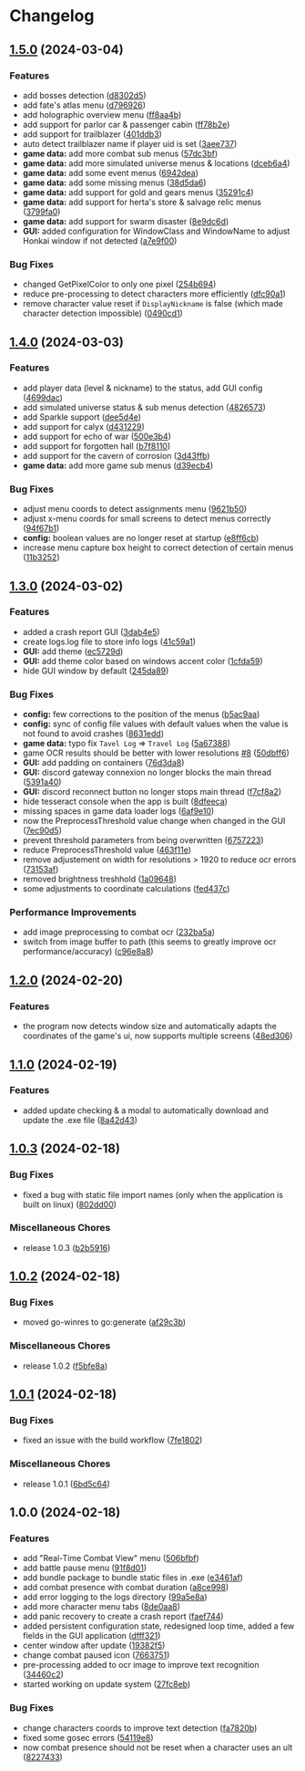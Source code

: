 # Changelog

## [1.5.0](https://github.com/X3ne/hsrpc/compare/v1.4.0...v1.5.0) (2024-03-04)


### Features

* add bosses detection ([d8302d5](https://github.com/X3ne/hsrpc/commit/d8302d5e9756b8accfd7bf67f34c54653550ec33))
* add fate's atlas menu ([d796926](https://github.com/X3ne/hsrpc/commit/d7969261ae3e66c8e190152674432c569495c553))
* add holographic overview menu ([ff8aa4b](https://github.com/X3ne/hsrpc/commit/ff8aa4bb38c90eccaec55c981c8e50540c975a09))
* add support for parlor car & passenger cabin ([ff78b2e](https://github.com/X3ne/hsrpc/commit/ff78b2e014490be8e7082f8085fe8afdbe708dac))
* add support for trailblazer ([401ddb3](https://github.com/X3ne/hsrpc/commit/401ddb37f24c47426a6c2f62250871e439ea9c47))
* auto detect trailblazer name if player uid is set ([3aee737](https://github.com/X3ne/hsrpc/commit/3aee7378c87c22d7dcdbd9b09ba19d3f9ffeaa42))
* **game data:** add more combat sub menus ([57dc3bf](https://github.com/X3ne/hsrpc/commit/57dc3bf3830a549b55cf4c0cd14c1a7afeadde0c))
* **game data:** add more simulated universe menus & locations ([dceb6a4](https://github.com/X3ne/hsrpc/commit/dceb6a424b64ece55c843c13932274be06075b2c))
* **game data:** add some event menus ([6942dea](https://github.com/X3ne/hsrpc/commit/6942deac651d691d93a921a3dbc24f10b096b967))
* **game data:** add some missing menus ([38d5da6](https://github.com/X3ne/hsrpc/commit/38d5da6c4083eccaee71788e664c9243758b58ee))
* **game data:** add support for gold and gears menus ([35291c4](https://github.com/X3ne/hsrpc/commit/35291c4f50dd5530c4d78cc5633d27dc63efab4e))
* **game data:** add support for herta's store & salvage relic menus ([3799fa0](https://github.com/X3ne/hsrpc/commit/3799fa0d76d92415e1489157e0367142ef6ca027))
* **game data:** add support for swarm disaster ([8e9dc6d](https://github.com/X3ne/hsrpc/commit/8e9dc6d1356accdfc6b4d3345be7db3a736867f1))
* **GUI:** added configuration for WindowClass and WindowName to adjust Honkai window if not detected ([a7e9f00](https://github.com/X3ne/hsrpc/commit/a7e9f008e8e3eb5547b0ff767f57119822a0c850))


### Bug Fixes

* changed GetPixelColor to only one pixel ([254b694](https://github.com/X3ne/hsrpc/commit/254b6948aba709ddd4e91bf786dca5405b549b8a))
* reduce pre-processing to detect characters more efficiently ([dfc90a1](https://github.com/X3ne/hsrpc/commit/dfc90a12a84301b53b80ac6c0294c4d69a67cf9f))
* remove character value reset if `DisplayNickname` is false (which made character detection impossible) ([0490cd1](https://github.com/X3ne/hsrpc/commit/0490cd158dae12ee5dbdecbd7aa95b8c67c162ee))

## [1.4.0](https://github.com/X3ne/hsrpc/compare/v1.3.0...v1.4.0) (2024-03-03)


### Features

* add player data (level & nickname) to the status, add GUI config ([4699dac](https://github.com/X3ne/hsrpc/commit/4699dac0dc8a6f6920960600bc5352f5dac312e8))
* add simulated universe status & sub menus detection ([4826573](https://github.com/X3ne/hsrpc/commit/4826573c9a171463fc43859f9ea7af8379f4b2cc))
* add Sparkle support ([dee5d4e](https://github.com/X3ne/hsrpc/commit/dee5d4e52a0300ad92a737654b68a7641bc97e20))
* add support for calyx ([d431229](https://github.com/X3ne/hsrpc/commit/d43122948c5c47162eb7b66fa03776da223e4667))
* add support for echo of war ([500e3b4](https://github.com/X3ne/hsrpc/commit/500e3b4f0c559044cf735f7b8ba3f2d8ad6e1a0d))
* add support for forgotten hall ([b7f8110](https://github.com/X3ne/hsrpc/commit/b7f8110fb244f6855394ff34eff2cc115d1b252d))
* add support for the cavern of corrosion ([3d43ffb](https://github.com/X3ne/hsrpc/commit/3d43ffb358dad4ac7a4bf96fae09226d399f72b9))
* **game data:** add more game sub menus ([d39ecb4](https://github.com/X3ne/hsrpc/commit/d39ecb432750f35bad7d9bbd22659a092ee19fa7))


### Bug Fixes

* adjust menu coords to detect assignments menu ([9621b50](https://github.com/X3ne/hsrpc/commit/9621b50a5017a19d27da25e77e76269129f51373))
* adjust x-menu coords for small screens to detect menus correctly ([94f67b1](https://github.com/X3ne/hsrpc/commit/94f67b190ef5d93fb02a0334cda279ebbe75abcf))
* **config:** boolean values are no longer reset at startup ([e8ff6cb](https://github.com/X3ne/hsrpc/commit/e8ff6cbd8b7fb96597914bc9d70d36d8c68fcfca))
* increase menu capture box height to correct detection of certain menus ([11b3252](https://github.com/X3ne/hsrpc/commit/11b325208667fc2b70590528e2019bfeca5a15c1))

## [1.3.0](https://github.com/X3ne/hsrpc/compare/v1.2.0...v1.3.0) (2024-03-02)


### Features

* added a crash report GUI ([3dab4e5](https://github.com/X3ne/hsrpc/commit/3dab4e59ca2be5e8f30d5b7f8ed95496f9bb3680))
* create logs.log file to store info logs ([41c59a1](https://github.com/X3ne/hsrpc/commit/41c59a14d60c7fa2cdfa08e7b1b58a9b91269003))
* **GUI:** add theme ([ec5729d](https://github.com/X3ne/hsrpc/commit/ec5729d408aeaaa82e2266c170f7c327e2e41880))
* **GUI:** add theme color based on windows accent color ([1cfda59](https://github.com/X3ne/hsrpc/commit/1cfda59c1c73cb069739a51b65a528c2074816f2))
* hide GUI window by default ([245da89](https://github.com/X3ne/hsrpc/commit/245da892e2c85397511ed59fb2da8e9e27302c73))


### Bug Fixes

* **config:** few corrections to the position of the menus ([b5ac9aa](https://github.com/X3ne/hsrpc/commit/b5ac9aa6977ae88d890e0815da7238e7746cbfb7))
* **config:** sync of config file values with default values when the value is not found to avoid crashes ([8631edd](https://github.com/X3ne/hsrpc/commit/8631eddf9c52d1a3bea43ece6e8671daf9a517fc))
* **game data:** typo fix `Tavel Log` =&gt; `Travel Log` ([5a67388](https://github.com/X3ne/hsrpc/commit/5a67388f92e8c3f9dd0878dedae9eecbab929bdb))
* game OCR results should be better with lower resolutions [#8](https://github.com/X3ne/hsrpc/issues/8) ([50dbff6](https://github.com/X3ne/hsrpc/commit/50dbff6e720dd89eb2188abb29c8225b283457bf))
* **GUI:** add padding on containers ([76d3da8](https://github.com/X3ne/hsrpc/commit/76d3da8c7a2dbd700f4df3f47b1c17317e094040))
* **GUI:** discord gateway connexion no longer blocks the main thread ([5391a40](https://github.com/X3ne/hsrpc/commit/5391a40aea30e620adb1d2d21c7775efa1f839dc))
* **GUI:** discord reconnect button no longer stops main thread ([f7cf8a2](https://github.com/X3ne/hsrpc/commit/f7cf8a24d992982c1505ecabcf3dc207a69c1eab))
* hide tesseract console when the app is built ([8dfeeca](https://github.com/X3ne/hsrpc/commit/8dfeecaa795a94b9b02d577746fbe0e2554e7f9a))
* missing spaces in game data loader logs ([6af9e10](https://github.com/X3ne/hsrpc/commit/6af9e10810410dabf305214041aefe6b5181c255))
* now the PreprocessThreshold value change when changed in the GUI ([7ec90d5](https://github.com/X3ne/hsrpc/commit/7ec90d5981ec6184a5e83272dc74acf86da3afba))
* prevent threshold parameters from being overwritten ([6757223](https://github.com/X3ne/hsrpc/commit/675722384c5502fc7555e38e7dedfff85ee984b5))
* reduce PreprocessThreshold value ([463f11e](https://github.com/X3ne/hsrpc/commit/463f11ecb0be2caced5e09b858de82fa9e284168))
* remove adjustement on width for resolutions &gt; 1920 to reduce ocr errors ([73153af](https://github.com/X3ne/hsrpc/commit/73153af65218e035d068e4744f4adc419bf85604))
* removed brightness treshhold ([1a09648](https://github.com/X3ne/hsrpc/commit/1a09648e4a1cfcd8c2dff4e2a8274036ac2b4ed6))
* some adjustments to coordinate calculations ([fed437c](https://github.com/X3ne/hsrpc/commit/fed437c3a7c6e0918be09d7dccb9eead732a97be))


### Performance Improvements

* add image preprocessing to combat ocr ([232ba5a](https://github.com/X3ne/hsrpc/commit/232ba5a4c743c8c44566dee81ae7a72377db2f80))
* switch from image buffer to path (this seems to greatly improve ocr performance/accuracy) ([c96e8a8](https://github.com/X3ne/hsrpc/commit/c96e8a8d7a18109f415459e3bc61a43abd9b37dd))

## [1.2.0](https://github.com/X3ne/hsrpc/compare/v1.1.0...v1.2.0) (2024-02-20)


### Features

* the program now detects window size and automatically adapts the coordinates of the game's ui, now supports multiple screens ([48ed306](https://github.com/X3ne/hsrpc/commit/48ed306a5b792d4836b0807b27d4d63baddfa1bf))

## [1.1.0](https://github.com/X3ne/hsrpc/compare/v1.0.3...v1.1.0) (2024-02-19)


### Features

* added update checking & a modal to automatically download and update the .exe file ([8a42d43](https://github.com/X3ne/hsrpc/commit/8a42d43fc6de2def74c19269613d573da0737e4d))

## [1.0.3](https://github.com/X3ne/hsrpc/compare/v1.0.2...v1.0.3) (2024-02-18)


### Bug Fixes

* fixed a bug with static file import names (only when the application is built on linux) ([802dd00](https://github.com/X3ne/hsrpc/commit/802dd00213a7381d3e8302622bf5b3f38e085794))


### Miscellaneous Chores

* release 1.0.3 ([b2b5916](https://github.com/X3ne/hsrpc/commit/b2b5916cd3e7708399d70b8863d6e09ee4e4c5f8))

## [1.0.2](https://github.com/X3ne/hsrpc/compare/v1.0.1...v1.0.2) (2024-02-18)


### Bug Fixes

* moved go-winres to go:generate ([af29c3b](https://github.com/X3ne/hsrpc/commit/af29c3ba2fb96b809508dc72e3dbbb2373fe52e4))


### Miscellaneous Chores

* release 1.0.2 ([f5bfe8a](https://github.com/X3ne/hsrpc/commit/f5bfe8a48e1d8fa4d1e657c914948c787e967ec3))

## [1.0.1](https://github.com/X3ne/hsrpc/compare/v1.0.0...v1.0.1) (2024-02-18)


### Bug Fixes

* fixed an issue with the build workflow ([7fe1802](https://github.com/X3ne/hsrpc/commit/7fe1802366a804515d52bbf528005a9583fe1f5b))


### Miscellaneous Chores

* release 1.0.1 ([6bd5c64](https://github.com/X3ne/hsrpc/commit/6bd5c647fcd363e23cd4b64f9d05c41baeeb91c6))

## 1.0.0 (2024-02-18)


### Features

* add "Real-Time Combat View" menu ([506bfbf](https://github.com/X3ne/hsrpc/commit/506bfbf7372b92bd36134c5dffd4a119e39bfeeb))
* add battle pause menu ([91f8d01](https://github.com/X3ne/hsrpc/commit/91f8d017c5a26581b6454177d32d02f471413dfb))
* add bundle package to bundle static files in .exe ([e3461af](https://github.com/X3ne/hsrpc/commit/e3461af0bc963f23a7e5725955dd3efade811dae))
* add combat presence with combat duration ([a8ce998](https://github.com/X3ne/hsrpc/commit/a8ce998d55422799df673085a0a28686e9e91883))
* add error logging to the logs directory ([99a5e8a](https://github.com/X3ne/hsrpc/commit/99a5e8ad67265038bd44c5c3a999d1a957d76f2b))
* add more character menu tabs ([8de0aa8](https://github.com/X3ne/hsrpc/commit/8de0aa823c5cd906d2d905ea021ffa33eab0b5bd))
* add panic recovery to create a crash report ([faef744](https://github.com/X3ne/hsrpc/commit/faef744819d50bfee402d97d811b1c6dc2ac6b1f))
* added persistent configuration state, redesigned loop time, added a few fields in the GUI application ([dfff321](https://github.com/X3ne/hsrpc/commit/dfff321586e4d4e710d9b65a5168398f36efd660))
* center window after update ([19382f5](https://github.com/X3ne/hsrpc/commit/19382f51988a6e2b799e7be62c099255f722c32d))
* change combat paused icon ([7663751](https://github.com/X3ne/hsrpc/commit/766375169ea902d07754463bd95a115a506f92a4))
* pre-processing added to ocr image to improve text recognition ([34460c2](https://github.com/X3ne/hsrpc/commit/34460c214d15a7ee0179930f9b8207988c8a32e9))
* started working on update system ([27fc8eb](https://github.com/X3ne/hsrpc/commit/27fc8ebf15bceb1ad8f5b4fb0df5eddd5dbf4558))


### Bug Fixes

* change characters coords to improve text detection ([fa7820b](https://github.com/X3ne/hsrpc/commit/fa7820b744d130c73bac0d2d1764f37ea1f1eb49))
* fixed some gosec errors ([54119e8](https://github.com/X3ne/hsrpc/commit/54119e865b9fb454bb10dffbd14c8a7c602cb8a6))
* now combat presence should not be reset when a character uses an ult ([8227433](https://github.com/X3ne/hsrpc/commit/82274336f995f8b58d6e5019c08559f8d851c871))

